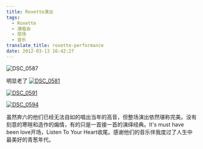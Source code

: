```yaml
---
title: Roxette演出
tags:
  - Roxette
  - 演唱会
  - 现场
  - 音乐
translate_title: roxette-performance
date: 2012-03-13 16:42:27
---
```


![DSC_0587](http://www.joylab.cn/wp-content/uploads/2015/09/DSC_0587.jpg)

明显老了
[![DSC_0581](http://www.joylab.cn/wp-content/uploads/2015/09/DSC_0581.jpg)](http://www.joylab.cn/wp-content/uploads/2015/09/DSC_0581.jpg)

[![DSC_0591](http://www.joylab.cn/wp-content/uploads/2015/09/DSC_0591.jpg)](http://www.joylab.cn/wp-content/uploads/2015/09/DSC_0591.jpg)

[![DSC_0594](http://www.joylab.cn/wp-content/uploads/2015/09/DSC_0594.jpg)](http://www.joylab.cn/wp-content/uploads/2015/09/DSC_0594.jpg)

虽然奔六的他们已经无法自如的唱出当年的高音，但整场演出依然堪称完美。没有刻意的寒暄和造作的煽情，有的只是一首接一首的演绎经典。It's must have been love开场，Listen To Your Heart收尾。感谢他们的音乐伴我度过了人生中最美好的青葱年代。